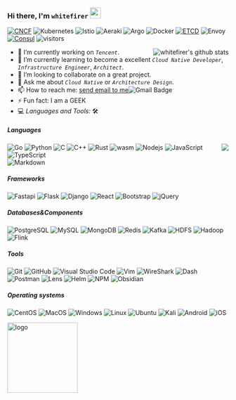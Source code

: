 ### Hi there, I'm `whitefirer` <img src = "https://raw.githubusercontent.com/MartinHeinz/MartinHeinz/master/wave.gif" width=25>

<a href="https://www.cncf.io/">![CNCF](https://img.shields.io/badge/-CNCF-5f5f5f?style=flat&logo=cncf&logoColor=ffffff&labelColor=0078D6)</a>
![Kubernetes](https://img.shields.io/badge/-Kubernetes-5f5f5f?style=flat&logo=kubernetes&logoColor=ffffff&labelColor=0078D6)
![Istio](https://img.shields.io/badge/-Istio-5f5f5f?style=flat&logo=istio&logoColor=ffffff&labelColor=0078D6)
![Aeraki](https://img.shields.io/badge/-Aeraki-5f5f5f?style=flat&logo=aeraki&logoColor=ffffff&labelColor=0078D6)
![Argo](https://img.shields.io/badge/-Argo-5f5f5f?style=flat&logo=argo&logoColor=ffffff&labelColor=0078D6)
![Docker](https://img.shields.io/badge/-Docker-5f5f5f?style=flat&logo=docker&logoColor=ffffff&labelColor=0078D6)
<a href="https://github.com/etcd-io/etcd">![ETCD](https://img.shields.io/badge/-ETCD-5f5f5f?style=flat&logo=etcd&logoColor=ffffff&labelColor=599dd5)</a>
![Envoy](https://img.shields.io/badge/-Envoy-5f5f5f?style=flat&logo=consul&logoColor=ffffff&labelColor=d04fab)
<a href="https://github.com/hashicorp/consul">![Consul](https://img.shields.io/badge/-Consul-5f5f5f?style=flat&logo=consul&logoColor=ffffff&labelColor=ce4875)</a>
![visitors](https://visitor-badge.glitch.me/badge?page_id=whitefirer)

<div>
<img align="right" src="https://github-readme-stats.vercel.app/api?username=whitefirer&show_icons=true&theme=vue" alt="whitefirer's github stats" />

<!-- [![My Skills](https://skillicons.dev/icons?i=aws,gcp,azure,react,vue,flutter&perline=3)](https://skillicons.dev) -->
<!-- <img align="right" src="https://github-readme-stats.vercel.app/api/top-langs/?username=whitefirer&theme=vue" alt="whitefirer's github top language" /> -->

- 🔭 I’m currently working on *`Tencent`*.
- 🌱 I’m currently learning to become a excellent *`Cloud Native Developer`*, *`Infrastructure Engineer`*, *`Architect`*.
- 👯 I’m looking to collaborate on a great project.
- 💬 Ask me about *`Cloud Native`* or *`Architecture Design`*.
- 📫 How to reach me: [send email to me](mailto:whitefirer@gmail.com)![Gmail Badge](https://img.shields.io/badge/-Gmail-c14438?style=flat-square&logo=Gmail&logoColor=white&link=mailto:whitefirer@gmail.com)
- ⚡ Fun fact: I am a GEEK
- 💻 *Languages and Tools:* 🛠️<br>
<h5>Languages</h5>

<img align="right" src="https://skillicons.dev/icons?i=go,python,c,cpp,rust,webassembly,nodejs,javascript,typescript,fastapi,flask,django,postgres,mysql,mongo,redis,react,vue,bootstrap,git,kubernetes,docker,vim,vscode&perline=4&theme=light" />
</div>

![Go](https://img.shields.io/badge/-Go-5f5f5f?style=flat&logo=go&logoColor=85d2e3&labelColor=ffffff)
![Python](https://img.shields.io/badge/-Python-5f5f5f?style=flat&logo=python&labelColor=ffffff)
![C](https://img.shields.io/badge/-C-5f5f5f?style=flat&logo=c&logoColor=4a79a5&labelColor=ffffff)
![C++](https://img.shields.io/badge/-CPP-5f5f5f?style=flat&logo=cplusplus&logoColor=4a79a5&labelColor=ffffff)
![Rust](https://img.shields.io/badge/-Rust-5f5f5f?style=flat&logo=rust&logoColor=000000&labelColor=ffffff)
![wasm](https://img.shields.io/badge/-Wasm-5f5f5f?style=flat&logo=webassembly&logoColor=4a79a5&labelColor=ffffff)
![Nodejs](https://img.shields.io/badge/-Nodejs-5f5f5f?style=flat&logo=Node.js&labelColor=ffffff)
![JavaScript](https://img.shields.io/badge/-JavaScript-5f5f5f?style=flat&logo=javascript&labelColor=ffffff)
![TypeScript](https://img.shields.io/badge/-TypeScript-5f5f5f?style=flat&logo=typescript&labelColor=ffffff)<br>
![Markdown](https://img.shields.io/badge/-Markdown-5f5f5f?style=flat&logo=markdown&logoColor=4a79a5&labelColor=ffffff)

<h5>Frameworks</h5>
  
![Fastapi](https://img.shields.io/badge/-Fastapi-5f5f5f?style=flat&logo=fastapi&logoColor=ffffff&labelColor=44968a)
![Flask](https://img.shields.io/badge/-Flask-5f5f5f?style=flat&logo=flask&logoColor=000000&labelColor=ffffff)
![Django](https://img.shields.io/badge/-Django-5f5f5f?style=flat&logo=django&logoColor=000000&labelColor=ffffff)
![React](https://img.shields.io/badge/-React-5f5f5f?style=flat&logo=react&labelColor=ffffff)
![Bootstrap](https://img.shields.io/badge/-Bootstrap-5f5f5f?style=flat&logo=bootstrap&logoColor=ffffff&labelColor=563D7C)
![jQuery](https://img.shields.io/badge/-jQuery-5f5f5f?style=flat&logo=jQuery&logoColor=0769AD&labelColor=ffffff)

<h5>Databases&Components</h5>

![PostgreSQL](https://img.shields.io/badge/-PostgreSQL-5f5f5f?style=flat&logo=postgresql&logoColor=ffffff&labelColor=336791)
![MySQL](https://img.shields.io/badge/-MySQL-5f5f5f?style=flat&logo=mysql&labelColor=ffffff)
![MongoDB](https://img.shields.io/badge/-MongoDB-5f5f5f?style=flat&logo=mongodb&labelColor=ffffff)
![Redis](https://img.shields.io/badge/-Redis-5f5f5f?style=flat&logo=redis&labelColor=ffffff)
![Kafka](https://img.shields.io/badge/-Kafka-5f5f5f?style=flat&logo=json&logoColor=000000&labelColor=ffffff)
![HDFS](https://img.shields.io/badge/-HDFS-5f5f5f?style=flat&logo=hdfs&logoColor=000000&labelColor=ffffff)
![Hadoop](https://img.shields.io/badge/-Hadoop-5f5f5f?style=flat&logo=hadoop&logoColor=000000&labelColor=ffffff)
![Flink](https://img.shields.io/badge/-Flink-5f5f5f?style=flat&logo=flink&logoColor=000000&labelColor=ffffff)

<h5>Tools</h5>

![Git](https://img.shields.io/badge/-Git-5f5f5f?style=flat&logo=git&logoColor=F05032&labelColor=ffffff)
![GitHub](https://img.shields.io/badge/-GitHub-5f5f5f?style=flat&logo=github&logoColor=000000&labelColor=ffffff)
![Visual Studio Code](https://img.shields.io/badge/-VSCode-5f5f5f?style=flat&logo=visual-studio-code&labelColor=007ACC)
![Vim](https://img.shields.io/badge/-Vim-5f5f5f?style=flat&logo=vim&logoColor=357820&labelColor=ffffff)
![WireShark](https://img.shields.io/badge/-WireShark-5f5f5f?style=flat&logo=wireshark&logoColor=ffffff&labelColor=0078D6)
![Dash](https://img.shields.io/badge/-Dash-5f5f5f?style=flat&logo=dash&logoColor=ffffff&labelColor=0078D6)
![Postman](https://img.shields.io/badge/-Postman-5f5f5f?style=flat&logo=postman&logoColor=ffffff&labelColor=ee7447)
![Lens](https://img.shields.io/badge/-Lens-5f5f5f?style=flat&logo=lens&logoColor=ffffff&labelColor=0078D6)
![Helm](https://img.shields.io/badge/-Helm-5f5f5f?style=flat&logo=helm&logoColor=ffffff&labelColor=0078D6)
![NPM](https://img.shields.io/badge/-npm-5f5f5f?style=flat&logo=npm&labelColor=ffffff)
![Obsidian](https://img.shields.io/badge/-Obsidian-5f5f5f?style=flat&logo=obsidian&logoColor=8074d3&labelColor=ffffff)

<h5>Operating systems</h5>

![CentOS](https://img.shields.io/badge/-CentOS-5f5f5f?style=flat&logo=centos&logoColor=883075&labelColor=ffffff)
![MacOS](https://img.shields.io/badge/-MacOS-5f5f5f?style=flat&logo=apple&logoColor=000000&labelColor=ffffff)
![Windows](https://img.shields.io/badge/-Windows-5f5f5f?style=flat&logo=windows&logoColor=ffffff&labelColor=0078D6)
![Linux](https://img.shields.io/badge/-Linux-5f5f5f?style=flat&logo=linux&logoColor=000000&labelColor=aaaa22)
![Ubuntu](https://img.shields.io/badge/-Ubuntu-5f5f5f?style=flat&logo=ubuntu&labelColor=ffffff)
![Kali](https://img.shields.io/badge/-Kali-5f5f5f?style=flat&logo=kali-linux&logoColor=000000&labelColor=ffffff)
![Android](https://img.shields.io/badge/-Android-5f5f5f?style=flat&logo=android&labelColor=ffffff)
![iOS](https://img.shields.io/badge/-iOS-5f5f5f?style=flat&logo=ios&logoColor=000000&labelColor=ffffff)
<!-- ![image](https://img.shields.io/badge/AMD-Radeon-Pro_555X?style=for-the-badge&logo=amd&logoColor=white)
![image](https://img.shields.io/badge/AMD-Ryzen_5_1600-ED1C24?style=for-the-badge&logo=amd&logoColor=white) 
 -->
<!-- 
[![My Skills](https://skillicons.dev/icons?i=kubernetes,istio,envoy,nginx&theme=light)](https://skillicons.dev)
[![My Skills](https://skillicons.dev/icons?i=go,python,c,cpp,nodejs&theme=light)](https://skillicons.dev)</br>
[![My Skills](https://skillicons.dev/icons?i=postgres,mysql,mongo,redis,kafka,zookeeper&theme=light)](https://skillicons.dev)</br>
[![My Skills](https://skillicons.dev/icons?i=react,vue,bootstrap,jquery&theme=light)](https://skillicons.dev) -->
<img src="https://github-profile-trophy.vercel.app/?username=whitefirer&theme=vue&column=7&margin-w=10" alt="logo" height="160" align="center" />
